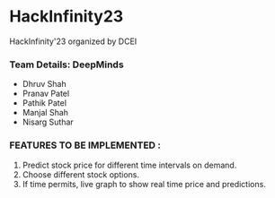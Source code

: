 # HackInfinity23
HackInfinity'23 organized by DCEI

### Team Details: DeepMinds
* Dhruv Shah
* Pranav Patel
* Pathik Patel
* Manjal Shah
* Nisarg Suthar

### FEATURES TO BE IMPLEMENTED :

1. Predict stock price for different time intervals on demand.
2. Choose different stock options.
3. If time permits, live graph to show real time price and predictions.

